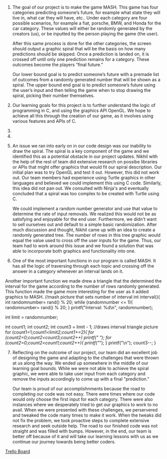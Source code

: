 1. The goal of our project is to make the game MASH. This game has four categories predicting someone’s future, for example what state they will live in, what car they will have, etc.. Under each category are four possible scenarios, for example a fiat, porsche, BMW, and Honda for the car category. These values will either be randomly generated by the creators (us), or be inputted by the person playing the game (the user).

    After this same process is done for the other categories, the screen should output a graphic spiral that will be the basis on how many predictions should be skipped. Once a prediction is landed on, it is crossed off until only one prediction remains for a category. These outcomes become the players “final future.”

    Our lower bound goal is to predict someone’s future with a premade list of outcomes from a randomly generated number that will be shown as a spiral. The upper bound end goal is to predict someone’s future using the user’s input and then telling the game when to stop drawing the spiral, picking their number themselves.

2. Our learning goals for this project is to further understand the logic of programming in C, and using the graphics API OpenGL. We hope to achieve all this through the creation of our game, as it involves using various features and APIs of C.

3. 

4. 

5. An issue we ran into early on in our code design was our inability to draw the spiral. The spiral is a key component of the game and we identified this as a potential obstacle in our project updates. Nikhil with the help of the rest of team did extensive research on possibe libraries or APIs that might offer graphics that would fit our spiral description. Our initial plan was to try OpenGL and test it out. However, this did not work out. Our team members had experience using Turtle graphics in other languages and believed we could implement this using C code. Similarly, this idea did not pan out. We consulted with Ninja's and eventually concluded that a spiral was too complex to be created with Turtle using C.  

    We could implement a random number generator and use that value to determine the rate of input removals. We realized this would not be as satisfying and enjoyable for the end user. Furthermore, we didn't want to sell ourselves out and default to a simple basic randomization. After much discussion and thought, Nikhil came up with an idea to create a randomly generated tree. The number of rows in this tree graphic would equal the value used to cross off the user inputs for the game. Thus, our team had to work around this issue and we found a solution that was able to incorporate both graphics and functionality into one.   

6. One of the most important functions in our program is called MASH. It has all the logic of traversing through each topic and crossing off the answer in a category whenever an interval lands on it. 

Another important function we made drew a triangle that the determined the interval for the game according to the number of rows randomly generated. This function made the game more interesting for the user as it added graphics to MASH. 
//mash picture that sets number of interval
int interval(){
int randomnumber= rand() % 20;
  while (randomnumber <= 1){
    randomnumber= rand() % 20;
  }
  printf("Interval: %d\n", randomnumber);

  int limit = randomnumber;

  int count1;
  int count2;
  int count3 = limit - 1;
  //draws interval triangle picture
  for (count1=1;count1<limit*2;count1+=2){
    for (count2=0;count2<count3;count2++)
        printf(" ");
    for (count2=0;count2<count1;count2++){
        printf("*");
    }
    printf("\n");
    count3--;
  }

7. Reflecting on the outcome of our project, our team did an excellent job of designing the game and adapting to the challenges that were thrown at us along the way. We ended up somewhere in the middle of our learning goal bounds. While we were not able to achieve the spiral graphic, we were able to take user input from each category and remove the inputs accordingly to come up with a final "prediction." 

    Our team is proud of our accomplishnments because the road to completing our code was not easy. There were times where our code would only choose the first input for each category. There were also instances where we desperately tried to get our graphics to work to no avail. When we were presented with these challenges, we perservered and tweaked the code many times to make it work. When the tweaks did not fix the problem, we took proactive steps to complete extensive research and seek outside help. The road to our finished code was not straight and was filled with bumps. However, in the end, our team is better off because of it and will take our learning lessons with us as we continue our journey towards being better coders. 

[Trello Board](https://trello.com/b/PPSAWBDW/mash)
